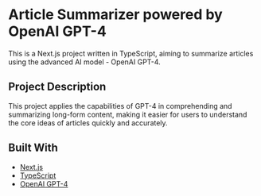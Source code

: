 # Article Summarizer powered by OpenAI GPT-4

This is a Next.js project written in TypeScript, aiming to summarize articles using the advanced AI model - OpenAI GPT-4.

## Project Description

This project applies the capabilities of GPT-4 in comprehending and summarizing long-form content, making it easier for users to understand the core ideas of articles quickly and accurately.

## Built With

- [Next.js](https://nextjs.org/)
- [TypeScript](https://www.typescriptlang.org/)
- [OpenAI GPT-4](https://openai.com/research/)
